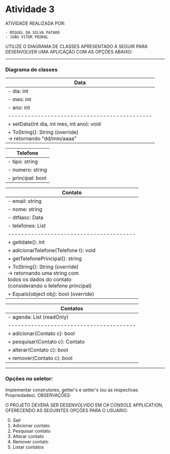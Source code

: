 # Atividade 3

ATIVIDADE REALIZADA POR:

    - MIGUEL DA SILVA PATARO
    - JOÃO VITOR PEDRAL


UTILIZE O DIAGRAMA DE CLASSES APRESENTADO À SEGUIR PARA DESENVOLVER UMA APLICAÇÃO COM AS OPÇÕES ABAIXO:

***

### Diagrama de classes


| Data                                       |
|--------------------------------------------|
| - dia: int                                 |
| - mes: int                                 |
| - ano: int                                 |
|--------------------------------------------|
| + setData(int dia, int mes, int ano): void |
| + ToString(): String (override)</br>-> retornando "dd/mm/aaaa" |


| Telefone                                   |
|--------------------------------------------|
| - tipo: string                             |
| - numero: string                           |
| - principal: bool                          |


| Contato                               |
|---------------------------------------|
| - email: string                       |
| - nome: string                        |
| - dtNasc: Data                        |
| - telefones: List<Telefone>           |
|---------------------------------------|
| + getIdate(): int                     |
| + adicionarTelefone(Telefone t): void |
| + getTelefonePrincipal(): string      |
| + ToString(): String (override) </br> -> retornando uma string com </br>todos os dados do contato </br>(considerando o telefone         principal)                       |
| + Equals(object obj): bool (override) |


| Contatos                              |
|---------------------------------------|
| - agenda: List<Contato> (readOnly)    |
|---------------------------------------|
| + adicionar(Contato c): bool          |
| + pesquisar(Contato c): Contato       |
| + alterar(Contato c): bool            |
| + remover(Contato c): bool            |

***

### Opções no seletor:
 
Implementar construtores, getter's e setter's (ou as respectivas Propriedades).
OBSERVAÇÕES:

O PROJETO DEVERÁ SER DESENVOLVIDO EM C# CONSOLE APPLICATION, OFERECENDO AS SEGUINTES OPÇÕES PARA O USUÁRIO:

0. Sair             
1. Adicionar contato
2. Pesquisar contato
3. Alterar contato  
4. Remover contato  
5. Listar contatos  